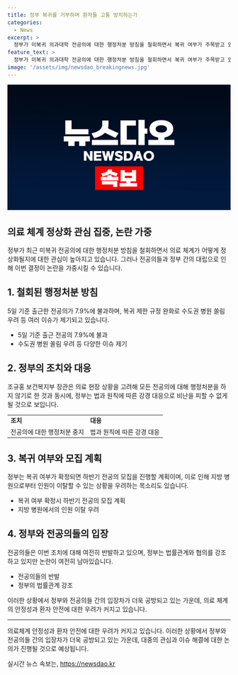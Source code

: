 ```yaml
---
title: 정부 복귀를 거부하며 환자들 고통 방치하는가
categories:
  - News
excerpt: >
  정부가 미복귀 의과대학 전공의에 대한 행정처분 방침을 철회하면서 복귀 여부가 주목받고 있다. 하지만 출근한 전공의 수는 전체의 7.9%에 불과하며, 정부와 전공의 간의 대립도 여전하다. 정부는 이번 조치로 전공의들의 사직·복귀 여부가 확정될 것으로 기대하고 있으나, 의료계 내부에서는 여전히 대처에 대한 비판이 나온다. 정부는 지방 전공의들이 정주할 수 있는 환경을 조성하겠다는 입장이지만, 실제로 얼마나 많은 전공의가 복귀할지는 미지수다.
feature_text: >
  정부가 미복귀 의과대학 전공의에 대한 행정처분 방침을 철회하면서 복귀 여부가 주목받고 있다. 하지만 출근한 전공의 수는 전체의 7.9%에 불과하며, 정부와 전공의 간의 대립도 여전하다. 정부는 이번 조치로 전공의들의 사직·복귀 여부가 확정될 것으로 기대하고 있으나, 의료계 내부에서는 여전히 대처에 대한 비판이 나온다. 정부는 지방 전공의들이 정주할 수 있는 환경을 조성하겠다는 입장이지만, 실제로 얼마나 많은 전공의가 복귀할지는 미지수다.
image: '/assets/img/newsdao_breakingnews.jpg'
---
```


<p><img src="/assets/img/newsdao_breakingnews.jpg" alt="pcversion 속보" /></p>

<h2>의료 체계 정상화 관심 집중, 논란 가중</h2>

<p data-ke-size="size16">정부가 최근 미복귀 전공의에 대한 행정처분 방침을 철회하면서 의료 체계가 어떻게 정상화될지에 대한 관심이 높아지고 있습니다. 그러나 전공의들과 정부 간의 대립으로 인해 이번 결정이 논란을 가중시킬 수 있습니다.</p>

<h2 data-ke-size="size24">1. 철회된 행정처분 방침</h2>

<p data-ke-size="size16">5일 기준 출근한 전공의가 7.9%에 불과하며, 복귀 제한 규정 완화로 수도권 병원 쏠림 우려 등 여러 이슈가 제기되고 있습니다.</p>

<ul>
  <li>5일 기준 출근 전공의 7.9%에 불과</li>
  <li>수도권 병원 쏠림 우려 등 다양한 이슈 제기</li>
</ul>

<h2 data-ke-size="size24">2. 정부의 조치와 대응</h2>

<p data-ke-size="size16">조규홍 보건복지부 장관은 의료 현장 상황을 고려해 모든 전공의에 대해 행정처분을 하지 않기로 한 것과 동시에, 정부는 법과 원칙에 따른 강경 대응으로 비난을 피할 수 없게 될 것으로 보입니다.</p>

<table>
  <tr>
    <td><b>조치</b></td>
    <td><b>대응</b></td>
  </tr>
  <tr>
    <td>전공의에 대한 행정처분 중지</td>
    <td>법과 원칙에 따른 강경 대응</td>
  </tr>
</table>

<h2 data-ke-size="size24">3. 복귀 여부와 모집 계획</h2>

<p data-ke-size="size16">정부는 복귀 여부가 확정되면 하반기 전공의 모집을 진행할 계획이며, 이로 인해 지방 병원으로부터 인원이 이탈할 수 있는 상황을 우려하는 목소리도 있습니다.</p>

<ul>
  <li>복귀 여부 확정시 하반기 전공의 모집 계획</li>
  <li>지방 병원에서의 인원 이탈 우려</li>
</ul>

<h2 data-ke-size="size24">4. 정부와 전공의들의 입장</h2>

<p data-ke-size="size16">전공의들은 이번 조치에 대해 여전히 반발하고 있으며, 정부는 법률관계와 협의를 강조하고 있지만 논란이 여전히 남아있습니다.</p>

<ul>
  <li>전공의들의 반발</li>
  <li>정부의 법률관계 강조</li>
</ul>

<p data-ke-size="size16">이러한 상황에서 정부와 전공의들 간의 입장차가 더욱 공방되고 있는 가운데, 의료 체계의 안정성과 환자 안전에 대한 우려가 커지고 있습니다.</p>

<hr>

<p data-ke-size="size16">의료체계 안정성과 환자 안전에 대한 우려가 커지고 있습니다. 이러한 상황에서 정부와 전공의들 간의 입장차가 더욱 공방되고 있는 가운데, 대중의 관심과 이슈 해결에 대한 논의가 진행될 것으로 예상됩니다.</p>
실시간 뉴스 속보는, <a href="https://newsdao.kr" rel="dofollow">https://newsdao.kr</a>


